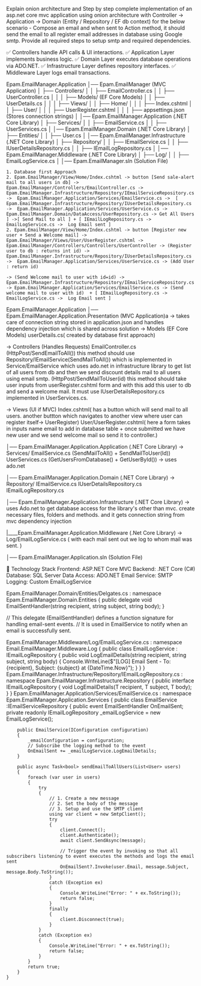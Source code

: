 ﻿Explain onion architecture and Step by step complete implementation of an asp.net core mvc application 
using onion architecture with Controller -> Application -> Domain (Entity / Repository / EF db context) 
for the below scenario - Compose an email and when sent to Action method, 
it should send the email to all register email addresses in database using Google smtp. 
Provide all required steps to setup smtp and required dependencies.

✅ Controllers handle API calls & UI interactions.
✅ Application Layer implements business logic.
✅ Domain Layer executes database operations via ADO.NET.
✅ Infrastructure Layer defines repository interfaces.
✅ Middleware Layer logs email transactions.

Epam.EmailManager.Application
│── Epam.EmailManager (MVC Application)
│   ├── Controllers/
│   │   ├── EmailController.cs
│   │   ├── UserController.cs
│   │
│   ├── Models/  (EF Core Models)
│   │   ├── UserDetails.cs
│   │
│   ├── Views/
│   │   ├── Home/
│   │   │   ├── Index.cshtml
│   │   ├── User/
│   │   │   ├── UserRegister.cshtml
│   │
│   ├── appsettings.json (Stores connection strings)
│
│── Epam.EmailManager.Application (.NET Core Library)
│   ├── Services/
│   │   ├── EmailService.cs
│   │   ├── UserServices.cs
│
│── Epam.EmailManager.Domain (.NET Core Library)
│   ├── Entities/
│   │   ├── User.cs
│
│── Epam.EmailManager.Infrastructure (.NET Core Library)
│   ├── Repository/
│   │   ├── IEmailService.cs
│   │   ├── IUserDetailsRepository.cs
│   │   ├── IEmailLogRepository.cs
│
│── Epam.EmailManager.Middleware (.NET Core Library)
│   ├── Log/
│   │   ├── EmailLogService.cs
│
│── Epam.EmailManager.sln (Solution File)


	1. Database first Approach
	2. Epam.EmailManager/View/Home/Index.cshtml -> button [Send sale-alert mail to all users in db] -> Epam.EmailManager/Controllers/EmailController.cs -> Epam.EmailManager.Infrastructure/Repository/IEmailServiceRepository.cs ->  Epam.EmailManager.Application/Services/EmailService.cs ->  [ Epam.EmailManager.Infrastructure/Repository/IUserDetailsRepository.cs ->  Epam.EmailManager.Application/Services/UserService.cs ->  Epam.EmailManager.Domain/DataAccess/UserRepository.cs -> Get All Users ] ->[ Send Mail to all ] + [ IEmailLogRepository.cs -> EmailLogService.cs ->  Log Email sent ]
	2. Epam.EmailManager/View/Home/Index.cshtml -> button [Register new user + Send a Welcome mail] -> Epam.EmailManager/Views/User/UserRegister.cshtml -> Epam.EmailManager/Controllers/Controllers/UserController -> (Register user to db : returns int id) -> Epam.EmailManager.Infrastructure/Repository/IUserDetailsRepository.cs ->  Epam.EmailManager.Application/Services/UserService.cs -> (Add User : return id) 
																																																					-> (Send Welcome mail to user with id=id) -> Epam.EmailManager.Infrastructure/Repository/IEmailServiceRepository.cs -> Epam.EmailManager.Application/Services/EmailService.cs -> (Send welcome mail to user with id)  + [ IEmailLogRepository.cs -> EmailLogService.cs ->  Log Email sent ]
			

Epam.EmailManager.Application
│── Epam.EmailManager.Application.Presentation (MVC Application)a
-> takes care of connection string stored in application.json and handles dependency injection which is shared across solution
-> Models (EF Core Models) 
userDetails.cs( created by database first approach)

-> Controllers (Handles Requests) 
EmailController.cs
(HttpPost/SendEmailToAll()) this method should use Repository/IEmailService(SendMailToAll()) which is implemented in Service/EmailService which uses ado.net in infrastructure library to get list of all users from db and then we send discount details mail to all users using email smtp.
(HttpPost/SendMailToUser(id) this method should take user inputs from userRegister.cshtml form and with this add this user to db and send a welcome mail. It must use IUserDetailsRepository.cs implemented in UserServices.cs.

-> Views (UI if MVC)
Index.cshtml( has a button which will send mail to all users. another buttton which navigates to another view where user can register itself-> UserRegister)
User/UserRegister.cshtml( here a form takes in inputs name email to add in database table + once submitted we have new user and we send welcome mail so send it to controller.)

│── Epam.EmailManager.Application.Application (.NET Core Library)
-> Services/
EmailService.cs (SendMailToAll() + SendMailToUser(Id))
UserServices.cs (GetUsersFromDatabase() + GetUserById()) -> uses ado.net

│── Epam.EmailManager.Application.Domain (.NET Core Library)
-> Repository/
IEmailService.cs 
IUserDetailsRepository.cs
IEmailLogRepository.cs

│── Epam.EmailManager.Application.Infrastructure (.NET Core Library)
-> uses Ado.net to get database access for the library's other than mvc.
create necessary files, folders and methods. and it gets connection string from mvc dependency injection

|____Epam.EmailManager.Application.Middleware (.Net Core Library)
-> Log/EmailLogService.cs ( with each mail sent out we log to whom mail was sent. )

│── Epam.EmailManager.Application.sln (Solution File)


🔹 Technology Stack
Frontend: ASP.NET Core MVC
Backend: .NET Core (C#)
Database: SQL Server
Data Access: ADO.NET
Email Service: SMTP
Logging: Custom EmailLogService

Epam.EmailManager.Domain/Entities/Delgates.cs : 
namespace Epam.EmailManager.Domain.Entities
{
    public delegate void EmailSentHandler(string recipient, string subject, string body);
}

// This delegate (EmailSentHandler) defines a function signature for handling email-sent events.
// It is used in EmailService<T> to notify when an email is successfully sent.

Epam.EmailManager.Middleware/Log/EmailLogService.cs :
namespace Email.EmailManager.Middleware.Log
{
    public class EmailLogService : IEmailLogRepository<string>
    {
        public void LogEmailDetails(string recipient, string subject, string body)
        {
            Console.WriteLine($"[LOG] Email Sent - To: {recipient}, Subject: {subject} at {DateTime.Now}");
        }
    }
}
Epam.EmailManager.Infrastructure/Repository/IEmailLogRepository.cs : 
namespace Epam.EmailManager.Infrastructure.Repository
{
    public interface IEmailLogRepository<T>
    {
        void LogEmailDetails(T recipient, T subject, T body);
    }
}
Epam.EmailManager.Application/Services/EmailService.cs :
namespace Epam.EmailManager.Application.Services
{
    public class EmailService<T> :IEmailServiceRepository <T>
    {
        public event EmailSentHandler OnEmailSent;
        private readonly IEmailLogRepository<string> _emailLogService = new EmailLogService(); 
        
        public EmailService(IConfiguration configuration)
        {
            _emailConfiguration = configuration;
            // Subscribe the logging method to the event
            OnEmailSent += _emailLogService.LogEmailDetails;
        }
        
        public async Task<bool> sendEmailToAllUsers(List<User> users)
        {
            foreach (var user in users)
            {
                try
                {
                    // 1. Create a new message
                    // 2. Set the body of the message
                    // 3. Setup and use the SMTP client
                    using var client = new SmtpClient();
                    try
                    {
                        client.Connect();
                        client.Authenticate();
                        await client.SendAsync(message);

                        // Trigger the event by invoking so that all subscribers listening to event executes the methods and logs the email sent
                        OnEmailSent?.Invoke(user.Email, message.Subject, message.Body.ToString());
                    }
                    catch (Exception ex)
                    {
                        Console.WriteLine("Error: " + ex.ToString());
                        return false;
                    }
                    finally
                    {
                        client.Disconnect(true);
                    }
                }
                catch (Exception ex)
                {
                    Console.WriteLine("Error: " + ex.ToString());   
                    return false;
                }
            }
            return true;
        }
    }